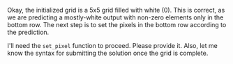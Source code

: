 Okay, the initialized grid is a 5x5 grid filled with white (0). This is correct, as we are predicting a mostly-white output with non-zero elements only in the bottom row.  The next step is to set the pixels in the bottom row according to the prediction.

I'll need the `set_pixel` function to proceed.  Please provide it.  Also, let me know the syntax for submitting the solution once the grid is complete.


